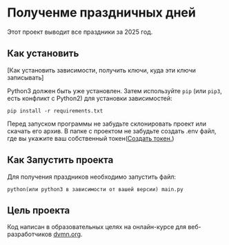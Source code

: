 # Полученме праздничных дней

Этот проект выводит все праздники за 2025 год.

## Как установить

[Как установить зависимости, получить ключи, куда эти ключи записывать]

Python3 должен быть уже установлен. 
Затем используйте `pip` (или `pip3`, есть конфликт с Python2) для установки зависимостей:
```
pip install -r requirements.txt
```
Перед запуском программы не забудьте склонировать проект или скачать его архив.
В папке с проектом не забудьте создать .env файл, где вы укажите ваш собственный токен([Создать токен.](https://calendarific.com/api-documentation))


## Как Запустить проекта

Для получения праздников необходимо запустить файл:
```
python(или python3 в зависимости от вашей версии) main.py
```

## Цель проекта

Код написан в образовательных целях на онлайн-курсе для веб-разработчиков [dvmn.org](https://dvmn.org/).